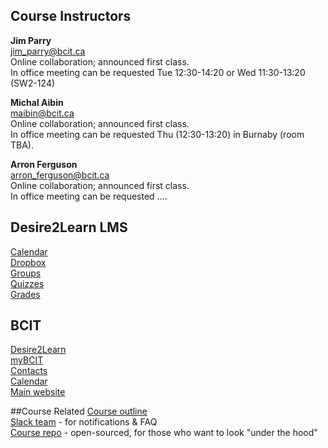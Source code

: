 ## Course Instructors
**Jim Parry**  
<jim_parry@bcit.ca>   
Online collaboration; announced first class.  
In office meeting can be requested Tue 12:30-14:20 or Wed 11:30-13:20 (SW2-124)

**Michal Aibin**  
<maibin@bcit.ca>  
Online collaboration; announced first class.  
In office meeting can be requested Thu (12:30-13:20) in Burnaby (room TBA).

**Arron Ferguson**  
<arron_ferguson@bcit.ca>  
Online collaboration; announced first class.  
In office meeting can be requested ....

## Desire2Learn LMS
[Calendar](https://learn.bcit.ca/d2l/le/calendar/{ou})  
[Dropbox](https://learn.bcit.ca/d2l/lms/dropbox/user/folders_list.d2l?ou={ou}&amp;isprv=0)  
[Groups](https://learn.bcit.ca/d2l/lms/group/user_group_list.d2l?ou={ou})  
[Quizzes](https://learn.bcit.ca/d2l/lms/quizzing/user/quizzes_list.d2l?ou={ou})  
[Grades](https://learn.bcit.ca/d2l/lms/grades/index.d2l?ou={ou})  

## BCIT
[Desire2Learn](https://learn.bcit.ca/)  
[myBCIT](https://my.bcit.ca)  
[Contacts](http://www.bcit.ca/contacts/)  
[Calendar](http://www.bcit.ca/calendar/)  
[Main website](http://www.bcit.ca/)  

##Course Related
[Course outline]({outline})  
[Slack team](https://comp4711.slack.com) - for notifications & FAQ  
[Course repo](https://github.com/jedi-academy/learn-4711) - open-sourced, for those who want to look "under the hood"    

